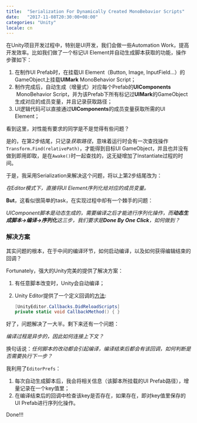 ```yaml
---
title:  "Serialization For Dynamically Created MonoBebavior Scripts"
date:   "2017-11-08T20:30:00+08:00"
categories: "Unity"
locale: cn
---
```






在Unity项目开发过程中，特别是UI开发，我们会做一些Automation Work，提高开发效率。比如我们做了一个标记UI Element并自动生成脚本获取的功能，操作步骤如下：

1. 在制作UI Prefab时，在挂载UI Element（Button, Image, InputField...）的GameObject上挂载**UIMark** MonoBehavior Script；
2. 制作完成后，自动生成（增量式）对应每个Prefab的**UIComponents**  MonoBehavior Script，并为该Prefab下所有标记过**UIMark**的GameObject生成对应的成员变量，并且记录获取路径；
3. UI逻辑代码可以直接通过**UIComponents**的成员变量获取所需的UI Element；

看到这里，对性能有要求的同学是不是觉得有些问题？

是的，在第2步结尾，只记录*获取路径*，意味着运行时会有一次查找操作`Transform.Find(relativePath)`，才能得到目标UI GameObject，并且也并没有做到即用即取，是在`Awake()`时一起查找的，这无疑增加了Instantiate过程的时间。

于是，我采用Serialization来解决这个问题，将以上第2步结尾改为：

*在Editor模式下，直接将UI Element序列化给对应的成员变量。*

**But**，这看似很简单的task，在实现过程中却有一个棘手的问题：

*UIComponent脚本是动态生成的，需要编译之后才能进行序列化操作，而**动态生成脚本->编译->序列化**这三步，我们要求是**Done By One Click**，如何做到？*



### 解决方案

其实问题的根本，在于中间的编译环节，如何启动编译，以及如何获得编辑结束的回调？

Fortunately，强大的Unity完美的提供了解决方案：

1. 有任意脚本改变时，Unity会自动编译；

2. Unity Editor提供了一个定义回调的[方法](https://docs.unity3d.com/ScriptReference/Callbacks.DidReloadScripts.html):

   ```c#
   [UnityEditor.Callbacks.DidReloadScripts]
   private static void CallbackMethod() { }
   ```

好了，问题解决了一大半。剩下来还有一个问题：

*编译过程是异步的，因此如何连接上下文？*

换句话说：*任何脚本的改动都会引起编译，编译结束后都会有该回调，如何判断是否需要执行下一步？*

我利用了`EditorPrefs`：

1. 每次自动生成脚本后，我会将相关信息（该脚本所挂载的UI Prefab路径），增量记录在一个key值里；
2. 在编译结束后的回调中检查该key是否存在，如果存在，即对key值里保存的UI Prefab进行序列化操作。

Done!!!